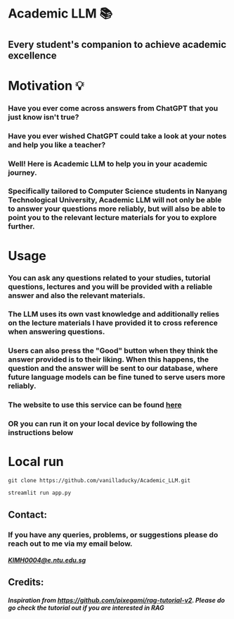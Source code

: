 # **Academic LLM** 📚
## Every student's companion to achieve academic excellence

# Motivation 💡

### Have you ever come across answers from ChatGPT that you just know isn't true? 
### Have you ever wished ChatGPT could take a look at your notes and help you like a teacher?
### Well! Here is **Academic LLM** to help you in your academic journey. 
### Specifically tailored to Computer Science students in Nanyang Technological University, Academic LLM will not only be able to answer your questions more reliably, but will also be able to point you to the relevant lecture materials for you to explore further. 

# Usage 

### You can ask any questions related to your studies, tutorial questions, lectures and you will be provided with a reliable answer and also the relevant materials.
### The LLM uses its own vast knowledge and additionally relies on the lecture materials I have provided it to cross reference when answering questions.
### Users can also press the "Good" button when they think the answer provided is to their liking. When this happens, the question and the answer will be sent to our database, where future language models can be fine tuned to serve users more reliably.
### The website to use this service can be found [here](https://academicllm.streamlit.app/)
### **OR** you can run it on your local device by following the instructions below

# Local run

`git clone https://github.com/vanilladucky/Academic_LLM.git`

`streamlit run app.py`

## Contact:

### If you have any queries, problems, or suggestions please do reach out to me via my email below.
##### KIMH0004@e.ntu.edu.sg

## Credits:

##### Inspiration from https://github.com/pixegami/rag-tutorial-v2. Please do go check the tutorial out if you are interested in RAG